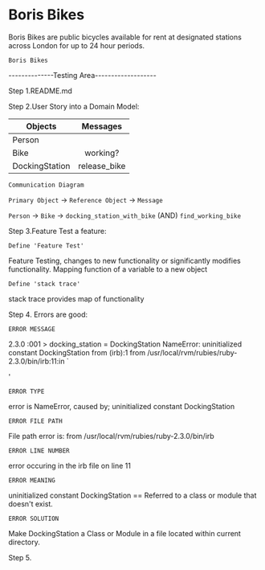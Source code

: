 # Boris Bikes #

Boris Bikes are public bicycles available for rent at designated stations across London for up to 24 hour periods.

```Boris Bikes```


--------------Testing Area-------------------

Step 1.README.md

Step 2.User Story into a Domain Model:


|Objects        | Messages          |
|---------------|:-----------------:|
|Person         |                   |
|Bike           |working?           |
|DockingStation |release_bike       |



```Communication Diagram```

```Primary Object``` → ```Reference Object``` → ```Message```

```Person``` → ```Bike``` → ```docking_station_with_bike```  (AND) ```find_working_bike```

Step 3.Feature Test a feature:

```Define 'Feature Test'``` 

Feature Testing, changes to new functionality or significantly modifies functionality. Mapping function of a variable to a new object

```Define 'stack trace'```

stack trace provides map of functionality

Step 4. Errors are good:

```ERROR MESSAGE```

2.3.0 :001 > docking_station = DockingStation
NameError: uninitialized constant DockingStation
        from (irb):1
        from /usr/local/rvm/rubies/ruby-2.3.0/bin/irb:11:in `<main>'


```ERROR TYPE```

error is NameError, caused by; uninitialized constant DockingStation

```ERROR FILE PATH```

File path error is:  from /usr/local/rvm/rubies/ruby-2.3.0/bin/irb

```ERROR LINE NUMBER```

error occuring in the irb file on line 11

```ERROR MEANING```

uninitialized constant DockingStation == Referred to a class or module that doesn't exist.

```ERROR SOLUTION```

Make DockingStation a Class or Module in a file located within current directory.

Step 5.










